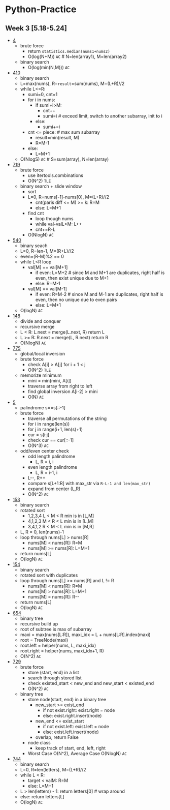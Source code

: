 # Python-Practice
## Week 3 [5.18-5.24]
- [4](https://leetcode.com/problems/median-of-two-sorted-arrays/)
  - brute force
    - return `statistics.median(nums1+nums2)`
    - O(log(N+M)) `AC` # N=len(array1), M=len(array2)
  - binary search
    - O(log(min(N,M))) `AC`
- [410](https://leetcode.com/problems/split-array-largest-sum/)
  - binary search
  - L=max(nums), R=`result`=sum(nums), M=(L+R)//2
  - while L<=R:
    - sumi=0, cnt=1
    - for i in nums:
      - if sumi+i>M:
        - cnt++
        - sumi=i # exceed limit, switch to another subarray, init to i
      - else:
        - sumi+=i
    - cnt <= piece: # max sum subarray
      - result=min(result, M)
      - R=M-1
    - else:
      - L=M+1
  - O(NlogS) `AC` # S=sum(array), N=len(array)
- [719](https://leetcode.com/problems/find-k-th-smallest-pair-distance/)
  - brute force
    - use itertools.combinations
    - O(N^2) `TLE`
  - binary search + slide window
    - sort
    - L=0, R=nums[-1]-nums[0], M=(L+R)//2
      - cnt(paris diff <= M) >= k: R=M
      - else: L=M+1
    - find cnt
      - loop though nums
      - while val-valL>M: L++
      - cnt+=R-L
    - O(NlogN) `AC`
- [540](https://leetcode.com/problems/single-element-in-a-sorted-array/)
  - binary seach
  - L=0, R=len-1, M=(R+L)//2
  - even=(R-M)%2 == 0
  - while L<R loop
    - val[M] == val[M+1]
      - if even: L=M+2 # since M and M+1 are duplicates, right half is even, then exist unique due to M+1
      - else: R=M-1
    - val[M] == val[M-1]
      - if even: R=M-2 # since M and M-1 are duplicates, right half is even, then no unique due to even pairs
      - else: L=M+1
  - O(logN) `AC`
- [148](https://leetcode.com/problems/sort-list/)
  - divide and conquer
  - recursive merge
  - L < R: L.next = merge(L.next, R) return L
  - L >= R: R.next = merge(L, R.next) return R
  - O(NlogN) `AC`
- [775](https://leetcode.com/problems/global-and-local-inversions/)
  - global/local inversion
  - brute force
    - check A[i] > A[j] for i + 1 < j
    - O(N^2) `TLE`
  - memorize minimum
    - mini = min(mini, A[i])
    - traverse array from right to left
    - find global inversion A[i-2] > mini
    - O(N) `AC`
- [5](https://leetcode.com/problems/longest-palindromic-substring/)
  - palindrome s==s[::-1]
  - brute force
    - traverse all permutations of the string
    - for i in range(len(s))
    - for j in range(i+1, len(s)+1)
    - cur = s[i:j]
    - check cur == cur[::-1]
    - O(N^3) `AC`
  - odd/even center check
    - odd length palindrome
      - L, R = i, i
    - even length palindrome
      - L, R = i-1, i
    - L--, R++
    - compare s[L+1:R] with max_str via `R-L-1 and len(max_str)`
    - expand from center (L,R)
    - O(N^2) `AC`
- [153](https://leetcode.com/problems/find-minimum-in-rotated-sorted-array/)
  - binary search
  - rotated sort
    - 1,2,3,4 L < M < R min is in [L,M]
    - 4,1,2,3 M < R < L min is in [L,M]
    - 3,4,1,2 R < M < L min is in [M,R]
  - L, R = 0, len(nums)-1
  - loop through nums[L] > nums[R]
    - nums[M] < nums[R]: R=M
    - nums[M] >= nums[R]: L=M+1
  - return nums[L]
  - O(logN) `AC`
- [154](https://leetcode.com/problems/find-minimum-in-rotated-sorted-array-ii/)
  - binary search
  - rotated sort with duplicates
  - loop through nums[L] >= nums[R] and L != R
    - nums[M] < nums[R]: R=M
    - nums[M] > nums[R]: L=M+1
    - nums[M] = nums[R]: R--
  - return nums[L]
  - O(logN) `AC`
- [654](https://leetcode.com/problems/maximum-binary-tree/)
  - binary tree
  - recursive build up
  - root of subtree is max of subarray
  - maxi = max(nums[L:R]), maxi_idx = L + nums[L:R].index(maxi)
  - root = TreeNode(maxi)
  - root.left = helper(nums, L, maxi_idx)
  - root.right = helper(nums, maxi_idx+1, R)
  - O(N^2) `AC`  
- [729](https://leetcode.com/problems/my-calendar-i/)
  - brute force
    - store (start, end) in a list
    - search through stored list
    - check existed_start < new_end and new_start < existed_end
    - O(N^2) `AC`
  - binary tree
    - store node(start, end) in a binary tree
      - new_start >= exist_end
        - if not exist.right: exist.right = node
        - else: exist.right.insert(node)
      - new_end <= exist_start
        - if not exist.left: exist.left = node
        - else: exist.left.insert(node)
      - overlap, return False
    - node class
      - keep track of start, end, left, right
    - Worst Case O(N^2), Average Case O(NlogN) `AC`
- [744](https://leetcode.com/problems/find-smallest-letter-greater-than-target/)
  - binary search
  - L=0, R=len(letters), M=(L+R)//2
  - while L < R:
    - target < valM: R=M
    - else: L=M+1
  - L > len(letters) - 1: return letters[0] # wrap around
  - else: return letters[L]
  - O(logN) `AC`
